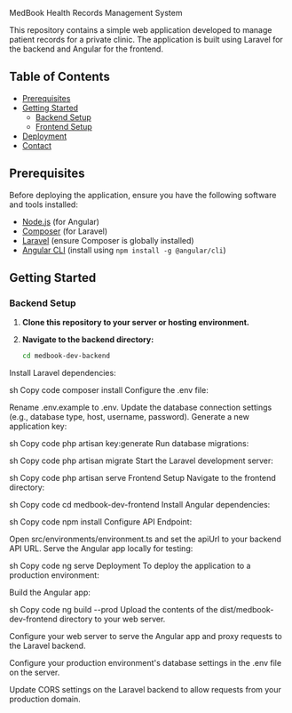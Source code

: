  MedBook Health Records Management System

This repository contains a simple web application developed to manage patient records for a private clinic. The application is built using Laravel for the backend and Angular for the frontend.

## Table of Contents

- [Prerequisites](#prerequisites)
- [Getting Started](#getting-started)
  - [Backend Setup](#backend-setup)
  - [Frontend Setup](#frontend-setup)
- [Deployment](#deployment)
- [Contact](#contact)

## Prerequisites

Before deploying the application, ensure you have the following software and tools installed:

- [Node.js](https://nodejs.org/) (for Angular)
- [Composer](https://getcomposer.org/) (for Laravel)
- [Laravel](https://laravel.com/docs/8.x/installation) (ensure Composer is globally installed)
- [Angular CLI](https://angular.io/cli) (install using `npm install -g @angular/cli`)

## Getting Started

### Backend Setup

1. **Clone this repository to your server or hosting environment.**

2. **Navigate to the backend directory:**
   ```sh
   cd medbook-dev-backend
Install Laravel dependencies:

sh
Copy code
composer install
Configure the .env file:

Rename .env.example to .env.
Update the database connection settings (e.g., database type, host, username, password).
Generate a new application key:

sh
Copy code
php artisan key:generate
Run database migrations:

sh
Copy code
php artisan migrate
Start the Laravel development server:

sh
Copy code
php artisan serve
Frontend Setup
Navigate to the frontend directory:

sh
Copy code
cd medbook-dev-frontend
Install Angular dependencies:

sh
Copy code
npm install
Configure API Endpoint:

Open src/environments/environment.ts and set the apiUrl to your backend API URL.
Serve the Angular app locally for testing:

sh
Copy code
ng serve
Deployment
To deploy the application to a production environment:

Build the Angular app:

sh
Copy code
ng build --prod
Upload the contents of the dist/medbook-dev-frontend directory to your web server.

Configure your web server to serve the Angular app and proxy requests to the Laravel backend.

Configure your production environment's database settings in the .env file on the server.

Update CORS settings on the Laravel backend to allow requests from your production domain.


